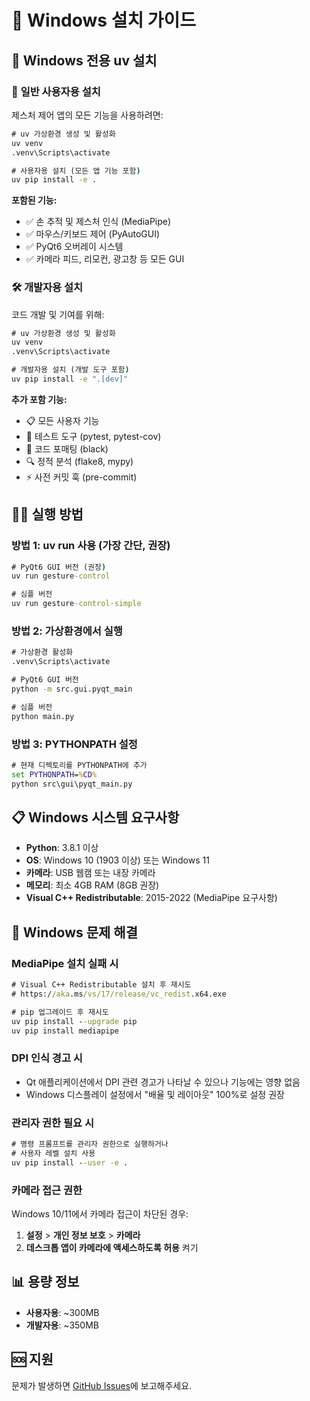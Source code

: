 # 🚀 Windows 설치 가이드

## 🎯 Windows 전용 uv 설치

### 👤 **일반 사용자용 설치**
제스처 제어 앱의 모든 기능을 사용하려면:

```cmd
# uv 가상환경 생성 및 활성화
uv venv
.venv\Scripts\activate

# 사용자용 설치 (모든 앱 기능 포함)
uv pip install -e .
```

**포함된 기능:**
- ✅ 손 추적 및 제스처 인식 (MediaPipe)
- ✅ 마우스/키보드 제어 (PyAutoGUI)
- ✅ PyQt6 오버레이 시스템
- ✅ 카메라 피드, 리모컨, 광고창 등 모든 GUI

### 🛠️ **개발자용 설치** 
코드 개발 및 기여를 위해:

```cmd
# uv 가상환경 생성 및 활성화
uv venv
.venv\Scripts\activate

# 개발자용 설치 (개발 도구 포함)
uv pip install -e ".[dev]"
```

**추가 포함 기능:**
- 📋 모든 사용자 기능
- 🧪 테스트 도구 (pytest, pytest-cov)
- 🎨 코드 포매팅 (black)
- 🔍 정적 분석 (flake8, mypy)
- ⚡ 사전 커밋 훅 (pre-commit)

## 🏃‍♂️ 실행 방법

### 방법 1: uv run 사용 (가장 간단, 권장)
```cmd
# PyQt6 GUI 버전 (권장)
uv run gesture-control

# 심플 버전
uv run gesture-control-simple
```

### 방법 2: 가상환경에서 실행
```cmd
# 가상환경 활성화
.venv\Scripts\activate

# PyQt6 GUI 버전
python -m src.gui.pyqt_main

# 심플 버전
python main.py
```

### 방법 3: PYTHONPATH 설정
```cmd  
# 현재 디렉토리를 PYTHONPATH에 추가
set PYTHONPATH=%CD%
python src\gui\pyqt_main.py
```

## 📋 Windows 시스템 요구사항

- **Python**: 3.8.1 이상
- **OS**: Windows 10 (1903 이상) 또는 Windows 11
- **카메라**: USB 웹캠 또는 내장 카메라
- **메모리**: 최소 4GB RAM (8GB 권장)
- **Visual C++ Redistributable**: 2015-2022 (MediaPipe 요구사항)

## 🔧 Windows 문제 해결

### MediaPipe 설치 실패 시
```cmd
# Visual C++ Redistributable 설치 후 재시도
# https://aka.ms/vs/17/release/vc_redist.x64.exe

# pip 업그레이드 후 재시도
uv pip install --upgrade pip
uv pip install mediapipe
```

### DPI 인식 경고 시
- Qt 애플리케이션에서 DPI 관련 경고가 나타날 수 있으나 기능에는 영향 없음
- Windows 디스플레이 설정에서 "배율 및 레이아웃" 100%로 설정 권장

### 관리자 권한 필요 시
```cmd
# 명령 프롬프트를 관리자 권한으로 실행하거나
# 사용자 레벨 설치 사용
uv pip install --user -e .
```

### 카메라 접근 권한
Windows 10/11에서 카메라 접근이 차단된 경우:
1. **설정** > **개인 정보 보호** > **카메라**
2. **데스크톱 앱이 카메라에 액세스하도록 허용** 켜기

## 📊 용량 정보

- **사용자용**: ~300MB
- **개발자용**: ~350MB  

## 🆘 지원

문제가 발생하면 [GitHub Issues](https://github.com/AWS-AI-team3/AWS_AI_Project/issues)에 보고해주세요.